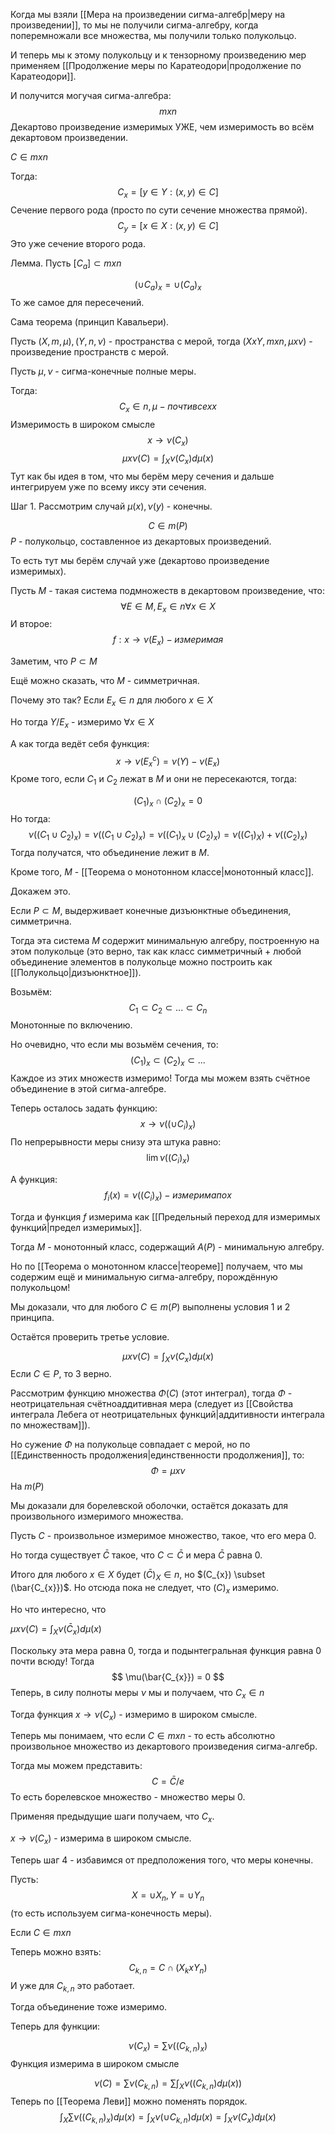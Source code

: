 Когда мы взяли [[Мера на произведении сигма-алгебр|меру на произведении]], то мы не получили сигма-алгебру, когда поперемножали все множества, мы получили только полукольцо.

И теперь мы к этому полукольцу и к тензорному произведению мер применяем [[Продолжение меры по Каратеодори|продолжение по Каратеодори]].

И получится могучая сигма-алгебра: $$m x n$$
Декартово произведение измеримых УЖЕ, чем измеримость во всём декартовом произведении.

$C \in m x n$

Тогда:
$$
C_{x} = [y \in Y: (x, y) \in C]
$$
Сечение первого рода (просто по сути сечение множества прямой).
$$
C_{y} = [x \in X: (x, y) \in C]
$$
Это уже сечение второго рода.

Лемма. Пусть $[C_{a}] \subset m x n$

$$
(\cup C_{a})_{x} = \cup (C_{a})_{x}
$$
То же самое для пересечений.

Сама теорема (принцип Кавальери).

Пусть $(X, m, \mu), (Y, n, \nu)$ - пространства с мерой, тогда $(X x Y, m x n, \mu x \nu)$ - произведение пространств с мерой.

Пусть $\mu, \nu$ - сигма-конечные полные меры.

Тогда:
$$
C_{x} \in n, \mu - почти всех x
$$
Измеримость в широком смысле
$$
x \rightarrow \nu(C_{x})
$$
$$
\mu x \nu(C) = \int_{X} \nu(C_{x})d\mu(x)
$$
Тут как бы идея в том, что мы берём меру сечения и дальше интегрируем уже по всему иксу эти сечения.

Шаг 1. Рассмотрим случай $\mu(x), \nu(y)$ - конечны.

$$
C \in m(P)
$$
$P$ - полукольцо, составленное из декартовых произведений.

То есть тут мы берём случай уже (декартово произведение измеримых).

Пусть $M$ - такая система подмножеств в декартовом произведение, что:
$$
\forall E \in M, E_{x} \in n \forall x \in X
$$
И второе:
$$
f: x \rightarrow \nu(E_{x}) - измеримая
$$

Заметим, что $P \subset M$

Ещё можно сказать, что $M$ - симметричная.

Почему это так? Если $E_{x} \in n$ для любого $x \in X$

Но тогда $Y / E_{x}$ - измеримо $\forall x \in X$

А как тогда ведёт себя функция:
$$
x \rightarrow \nu(E^{c}_{x}) = \nu(Y) - \nu(E_{x})
$$
Кроме того, если $C_{1}$ и $C_{2}$ лежат в $M$ и они не пересекаются, тогда:

$$
(C_{1})_{x} \cap (C_{2})_{x} = 0
$$
Но тогда:
$$
\nu((C_{1} \cup C_{2})_{x}) = \nu((C_{1} \cup C_{2})_{x}) = \nu((C_{1})_{x} \cup (C_{2})_{x}) = \nu((C_{1})_{X}) + \nu((C_{2})_{x})
$$
Тогда получатся, что объединение лежит в $M$.

Кроме того, $M$ - [[Теорема о монотонном классе|монотонный класс]].

Докажем это.

Если $P \subset M$, выдерживает конечные дизъюнктные объединения, симметрична.

Тогда эта система $M$ содержит минимальную алгебру, построенную на этом полукольце (это верно, так как класс симметричный + любой объединение элементов в полукольце можно построить как [[Полукольцо|дизъюнктное]]).

Возьмём:
$$
C_{1} \subset C_{2} \subset ... \subset C_{n}
$$
Монотонные по включению.

Но очевидно, что если мы возьмём сечения, то:
$$
(C_{1})_{x} \subset (C_{2})_{x} \subset ...
$$
Каждое из этих множеств измеримо! Тогда мы можем взять счётное объединение в этой сигма-алгебре.

Теперь осталось задать функцию:
$$
x \rightarrow \nu((\cup C_{i})_{x})
$$
По непрерывности меры снизу эта штука равно:
$$
\lim \nu((C_{i})_{x})
$$

А функция:
$$
f_{i}(x) = \nu((C_{i})_{x}) - измерима по x
$$

Тогда и функция $f$ измерима как [[Предельный переход для измеримых функций|предел измеримых]].

Тогда $M$ - монотонный класс, содержащий $A(P)$ - минимальную алгебру.

Но по [[Теорема о монотонном классе|теореме]] получаем, что мы содержим ещё и минимальную сигма-алгебру, порождённую полукольцом!

Мы доказали, что для любого $C \in m(P)$ выполнены условия 1 и 2 принципа.

Остаётся проверить третье условие.

$$
\mu x \nu(C) = \int_{X} \nu(C_{x})d\mu(x)
$$
Если $C \in P$, то 3 верно.

Рассмотрим функцию множества $\Phi(C)$ (этот интеграл), тогда $\Phi$ - неотрицательная счётноаддитивная мера (следует из [[Свойства интеграла Лебега от неотрицательных функций|аддитивности интеграла по множествам]]).

Но сужение $\Phi$ на полукольце совпадает с мерой, но по [[Единственность продолжения|единственности продолжения]], то:
$$
\Phi = \mu x \nu
$$
На $m(P)$

Мы доказали для борелевской оболочки, остаётся доказать для произвольного измеримого множества.

Пусть $C$ - произвольное измеримое множество, такое, что его мера 0.

Но тогда существует $\bar{C}$ такое, что $C \subset \bar{C}$ и мера $\bar{C}$ равна 0.

Итого для любого $x \in X$ будет $(\bar{C})_{X} \in n$, но $(C_{x}) \subset (\bar{C_{x}})$. Но отсюда пока не следует, что $(C)_{x}$ измеримо.

Но что интересно, что

$\mu x \nu(C) = \int_{X} \nu(\bar{C}_{x})d\mu(x)$

Поскольку эта мера равна 0, тогда и подынтегральная функция равна 0 почти всюду! 
Тогда 
$$
\mu(\bar{C_{x}}) = 0
$$
Теперь, в силу полноты меры $\nu$ мы и получаем, что $C_{x} \in n$

Тогда функция $x \rightarrow \nu(C_{x})$ - измеримо в широком смысле.

Теперь мы понимаем, что если $C \in m x n$ - то есть абсолютно произвольное множество из декартового произведения сигма-алгебр.

Тогда мы можем представить:
$$
C = \bar{C} / e
$$
То есть борелевское множество - множество меры 0.

Применяя предыдущие шаги получаем, что $C_{x}$.

$x \rightarrow \nu(C_{x})$ - измерима в широком смысле.

Теперь шаг 4 - избавимся от предположения того, что меры конечны.

Пусть:
$$
X = \cup X_{n}, Y = \cup Y_{n}
$$
(то есть используем сигма-конечность меры).

Если $C \in m x n$

Теперь можно взять:
$$
C_{k,n} = C \cap (X_{k} x Y_{n})
$$
И уже для $C_{k,n}$ это работает.

Тогда объединение тоже измеримо.

Теперь для функции:

$$
\nu(C_{x}) = \sum\limits \nu((C_{k,n})_{x})
$$
Функция измерима в широком смысле

$$
\nu(C) = \sum\limits \nu(C_{k,n}) = \sum\limits \int_{X} \nu((C_{k,n}) d\mu(x))
$$
Теперь по [[Теорема Леви]] можно поменять порядок.
$$
\int_{X} \sum\limits \nu((C_{k,n})_{x}) d\mu(x) = \int_{X} \nu(\cup C_{k,n}) d\mu(x) = \int_{X} \nu(C_{x})d\mu(x)
$$
